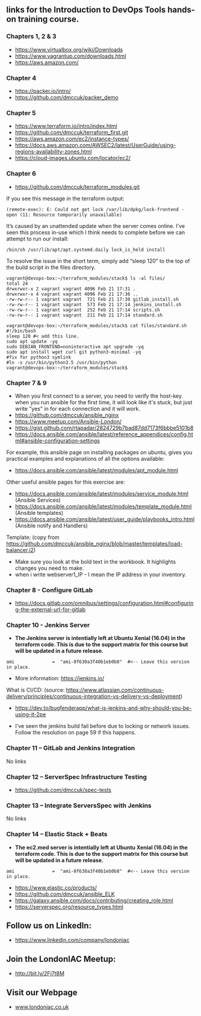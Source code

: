 ## links for the Introduction to DevOps Tools hands-on training course.

### Chapters 1, 2 & 3

  * https://www.virtualbox.org/wiki/Downloads
  * https://www.vagrantup.com/downloads.html
  * https://aws.amazon.com/

### Chapter 4

  * https://packer.io/intro/
  * https://github.com/dmccuk/packer_demo

### Chapter 5

  * https://www.terraform.io/intro/index.html
  * https://github.com/dmccuk/terraform_first.git
  * https://aws.amazon.com/ec2/instance-types/
  * https://docs.aws.amazon.com/AWSEC2/latest/UserGuide/using-regions-availability-zones.html
  * https://cloud-images.ubuntu.com/locator/ec2/ 

### Chapter 6

  * https://github.com/dmccuk/terraform_modules.git

If you see this message in the terraform output:

````
(remote-exec): E: Could not get lock /var/lib/dpkg/lock-frontend - open (11: Resource temporarily unavailable)
````

It’s caused by an unattended update when the server comes online. I’ve seen this process in-use which I think needs to complete before we can attempt to run our install:

````
/bin/sh /usr/lib/apt/apt.systemd.daily lock_is_held install
````

To resolve the issue in the short term, simply add “sleep 120” to the top of the build script in the files directory.

````
vagrant@devops-box:~/terraform_modules/stack$ ls -al files/
total 24
drwxrwxr-x 2 vagrant vagrant 4096 Feb 21 17:31 .
drwxrwxr-x 4 vagrant vagrant 4096 Feb 21 17:36 ..
-rw-rw-r-- 1 vagrant vagrant  721 Feb 21 17:30 gitlab_install.sh
-rw-rw-r-- 1 vagrant vagrant  573 Feb 21 17:14 jenkins_install.sh
-rw-rw-r-- 1 vagrant vagrant  252 Feb 21 17:14 scripts.sh
-rw-rw-r-- 1 vagrant vagrant  211 Feb 21 17:14 standard.sh

vagrant@devops-box:~/terraform_modules/stack$ cat files/standard.sh
#!/bin/bash
sleep 120 #< add this line.
sudo apt update -yq
sudo DEBIAN_FRONTEND=noninteractive apt upgrade -yq
sudo apt install wget curl git python3-minimal -yq
#fix for python3 symlink
#ln -s /usr/bin/python3.5 /usr/bin/python
vagrant@devops-box:~/terraform_modules/stack$
````

### Chapter 7 & 9

  * When you first connect to a server, you need to verify the host-key. when you run ansible for the first time, it will look like it's stuck, but just write "yes" in for each connection and it will work.
  * https://github.com/dmccuk/ansible_nginx
  * https://www.meetup.com/Ansible-London/
  * https://gist.github.com/rtapadar/2824729b7bad87dd7173f6bbbe5101b8
  * https://docs.ansible.com/ansible/latest/reference_appendices/config.html#ansible-configuration-settings 

For example, this ansible page on installing packages on ubuntu, gives you practical examples and explanations of all the options available:
  * https://docs.ansible.com/ansible/latest/modules/apt_module.html


Other useful ansible pages for this exercise are:
  * https://docs.ansible.com/ansible/latest/modules/service_module.html (Ansible Services)
  * https://docs.ansible.com/ansible/latest/modules/template_module.html (Ansible templates)
  * https://docs.ansible.com/ansible/latest/user_guide/playbooks_intro.html (Ansible notify and Handlers)

Template: (copy from https://github.com/dmccuk/ansible_nginx/blob/master/templates/load-balancer.j2)

  * Make sure you look at the bold text in the workbook. It highlights changes you need to make.
  * when i write webserver1_IP - I mean the IP address in your inventory.

### Chapter 8 - Configure GitLab

  * https://docs.gitlab.com/omnibus/settings/configuration.html#configuring-the-external-url-for-gitlab

### Chapter 10 - Jenkins Server

  * **The Jenkins server is intentially left at Ubuntu Xenial (16.04) in the terraform code. This is due to the support matrix for this course but will be updated in a future release.**
  
````
ami              =  "ami-0f630a3f40b1eb0b8"  #<-- Leave this version in place.
````

  * More information: https://jenkins.io/

What is CI/CD:
(source: https://www.atlassian.com/continuous-delivery/principles/continuous-integration-vs-delivery-vs-deployment)
  * https://dev.to/bugfenderapp/what-is-jenkins-and-why-should-you-be-using-it-2pe


  * I've seen the jenkins build fail before due to locking or network issues. Follow the resolution on page 59 if this happens.
### Chapter 11 – GitLab and Jenkins Integration 
No links

### Chapter 12 – ServerSpec Infrastructure Testing

  * https://github.com/dmccuk/spec-tests

### Chapter 13 – Integrate ServersSpec with Jenkins
No links

### Chapter 14 – Elastic Stack + Beats

  * **The ec2.med server is intentially left at Ubuntu Xenial (16.04) in the terraform code. This is due to the support matrix for this course but will be updated in a future release.**
  
````
ami              =  "ami-0f630a3f40b1eb0b8"  #<-- Leave this version in place.
````

  * https://www.elastic.co/products/
  * https://github.com/dmccuk/ansible_ELK
  * https://galaxy.ansible.com/docs/contributing/creating_role.html
  * https://serverspec.org/resource_types.html

## Follow us on LinkedIn:

  * https://www.linkedin.com/company/londoniac

## Join the LondonIAC Meetup:

  * http://bit.ly/2Fj7t8M

## Visit our Webpage

  * www.londoniac.co.uk



